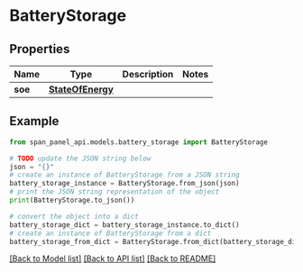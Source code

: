 # BatteryStorage


## Properties

Name | Type | Description | Notes
------------ | ------------- | ------------- | -------------
**soe** | [**StateOfEnergy**](StateOfEnergy.md) |  |

## Example

```python
from span_panel_api.models.battery_storage import BatteryStorage

# TODO update the JSON string below
json = "{}"
# create an instance of BatteryStorage from a JSON string
battery_storage_instance = BatteryStorage.from_json(json)
# print the JSON string representation of the object
print(BatteryStorage.to_json())

# convert the object into a dict
battery_storage_dict = battery_storage_instance.to_dict()
# create an instance of BatteryStorage from a dict
battery_storage_from_dict = BatteryStorage.from_dict(battery_storage_dict)
```
[[Back to Model list]](../README.md#documentation-for-models) [[Back to API list]](../README.md#documentation-for-api-endpoints) [[Back to README]](../README.md)
